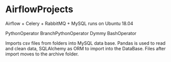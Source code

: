 # AirflowProjects

Airflow + Celery + RabbitMQ + MySQL
runs on Ubuntu 18.04

PythonOperator
BranchPythonOperator
Dymmy
BashOperator

Imports csv files from folders into MySQL data base.
Pandas is used to read and clean data, SQLAlchemy as ORM to import into the DataBase.
Files after import moves to the archive folder. 
